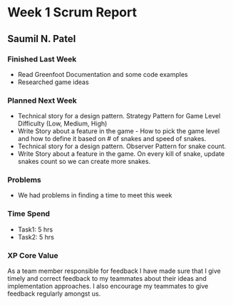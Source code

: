 # Week 1 Scrum Report 

## Saumil N. Patel

### Finished Last Week 
- Read Greenfoot Documentation and some code examples
- Researched game ideas

### Planned Next Week 
- Technical story for a design pattern. Strategy Pattern for Game Level
Difficulty (Low, Medium, High)
- Write Story about a feature in the game - How to pick the game level and how to define it based on # of snakes and speed of snakes.
- Technical story for a design pattern. Observer Pattern for snake count.
- Write Story about a feature in the game. On every kill of snake, update snakes count so we can create more snakes.

### Problems

- We had problems in finding a time to meet this week

### Time Spend

- Task1: 5 hrs
- Task2: 5 hrs 

### XP Core Value

As a team member responsible for feedback I have made sure that I give timely and 
correct feedback to my teammates about their ideas and implementation approaches.
I also encourage my teammates to give feedback regularly amongst us.